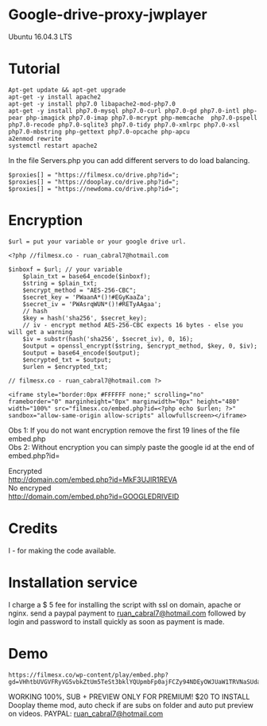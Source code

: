 # Google-drive-proxy-jwplayer

Ubuntu 16.04.3 LTS 

# Tutorial
```
Apt-get update && apt-get upgrade
apt-get -y install apache2
apt-get -y install php7.0 libapache2-mod-php7.0
apt-get -y install php7.0-mysql php7.0-curl php7.0-gd php7.0-intl php-pear php-imagick php7.0-imap php7.0-mcrypt php-memcache  php7.0-pspell php7.0-recode php7.0-sqlite3 php7.0-tidy php7.0-xmlrpc php7.0-xsl php7.0-mbstring php-gettext php7.0-opcache php-apcu
a2enmod rewrite
systemctl restart apache2
```

In the file Servers.php you can add different servers to do load balancing.

``` 
$proxies[] = "https://filmesx.co/drive.php?id=";  
$proxies[] = "https://dooplay.co/drive.php?id=";  
$proxies[] = "https://newdoma.co/drive.php?id=";  
```

# Encryption

``` $url = put your variable or your google drive url. ```

```
<?php //filmesx.co - ruan_cabral7@hotmail.com

$inboxf = $url; // your variable
    $plain_txt = base64_encode($inboxf);
    $string = $plain_txt;
    $encrypt_method = "AES-256-CBC";
    $secret_key = 'PWaanA*()!#EGyKaaZa';
    $secret_iv = 'PWAsrqWUN*()!#RETyAAgaa';
    // hash
    $key = hash('sha256', $secret_key); 
    // iv - encrypt method AES-256-CBC expects 16 bytes - else you will get a warning
    $iv = substr(hash('sha256', $secret_iv), 0, 16);
    $output = openssl_encrypt($string, $encrypt_method, $key, 0, $iv);
    $output = base64_encode($output);
    $encrypted_txt = $output;
    $urlen = $encrypted_txt;
    
// filmesx.co - ruan_cabral7@hotmail.com ?>

<iframe style="border:0px #FFFFFF none;" scrolling="no" frameborder="0" marginheight="0px" marginwidth="0px" height="480" width="100%" src="filmesx.co/embed.php?id=<?php echo $urlen; ?>" sandbox="allow-same-origin allow-scripts" allowfullscreen></iframe>
```

Obs 1: If you do not want encryption remove the first 19 lines of the file embed.php <br>
Obs 2: Without encryption you can simply paste the google id at the end of embed.php?id= <br>

Encrypted  <br>
http://domain.com/embed.php?id=MkF3UJlR1REVA <br>
No encryped  <br>
http://domain.com/embed.php?id=GOOGLEDRIVEID <br>

# Credits

I - for making the code available.

# Installation service

I charge a $ 5 fee for installing the script with ssl on domain, apache or nginx.
send a paypal payment to ruan_cabral7@hotmail.com followed by login and password to install quickly as soon as payment is made.

# Demo
```
https://filmesx.co/wp-content/play/embed.php?gd=VHhtbUVGVFRyVG5vbkZtUm5TeSt3bklYQUpmbFp0ajFCZy94NDEyOWJUaW1TRVNaSUdaN3FlM095K050TWlrVw==&legenda=23708&id=https://image.tmdb.org/t/p/w1000/djZ91wFhH07ufDwfaEo6c4tm7x.jpg
```
WORKING 100%, SUB + PREVIEW ONLY FOR PREMIUM!
$20 TO INSTALL Dooplay theme mod, auto check if are subs on folder and auto put preview on videos.
PAYPAL: ruan_cabral7@hotmail.com
